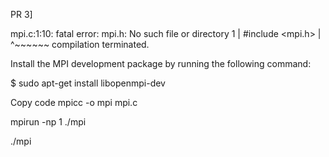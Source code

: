 PR 3] 

mpi.c:1:10: fatal error: mpi.h: No such file or directory
    1 | #include <mpi.h>
      |          ^~~~~~~
compilation terminated.


Install the MPI development package by running the following command:

$ sudo apt-get install libopenmpi-dev


Copy code
mpicc -o mpi mpi.c

mpirun -np 1 ./mpi

./mpi




